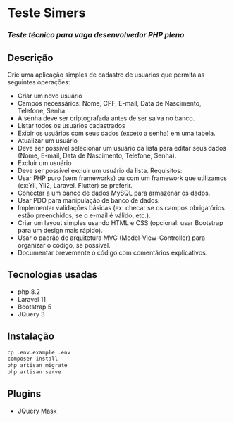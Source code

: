 # Teste Simers
### _Teste técnico para vaga desenvolvedor PHP pleno_

## Descrição
Crie uma aplicação simples de cadastro de usuários que permita as seguintes operações:
-	Criar um novo usuário
-	Campos necessários: Nome, CPF, E-mail, Data de Nascimento, Telefone, Senha.
-	A senha deve ser criptografada antes de ser salva no banco.
-	Listar todos os usuários cadastrados
-	Exibir os usuários com seus dados (exceto a senha) em uma tabela.
-	Atualizar um usuário
-	Deve ser possível selecionar um usuário da lista para editar seus dados (Nome, E-mail, Data de Nascimento, Telefone, Senha).
-	Excluir um usuário
-	Deve ser possível excluir um usuário da lista.
Requisitos:
-	Usar PHP puro (sem frameworks) ou com um framework que utilizamos (ex:Yii, Yii2, Laravel, Flutter) se preferir.
-	Conectar a um banco de dados MySQL para armazenar os dados.
-	Usar PDO para manipulação de banco de dados.
-	Implementar validações básicas (ex: checar se os campos obrigatórios estão preenchidos, se o e-mail é válido, etc.).
-	Criar um layout simples usando HTML e CSS (opcional: usar Bootstrap para um design mais rápido).
-	Usar o padrão de arquitetura MVC (Model-View-Controller) para organizar o código, se possível.
-	Documentar brevemente o código com comentários explicativos.

## Tecnologias usadas

- php 8.2
- Laravel 11
- Bootstrap 5
- JQuery 3

## Instalação

```sh
cp .env.example .env
composer install 
php artisan migrate
php artisan serve
```

## Plugins
- JQuery Mask
